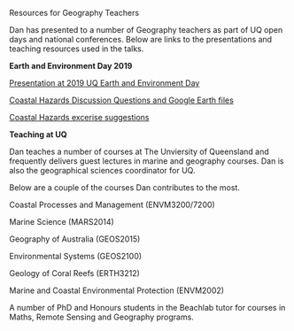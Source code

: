 Resources for Geography Teachers

Dan has presented to a number of Geography teachers as part of UQ open days and national conferences. Below are links to the presentations and teaching resources used in the talks.

**Earth and Environment Day 2019**

[Presentation at 2019 UQ Earth and Environment Day](https://docs.google.com/presentation/d/1YN4V1CR5ThuJVq1hc8uXHoPUxbwGmr4JYKLkJZYX_9I/edit?usp=sharing)

[Coastal Hazards Discussion Questions and Google Earth files](/asset/coastalrisk.zip)

[Coastal Hazards excerise suggestions](https://docs.google.com/document/d/1XkNeJYo_HSbWLaQTEtBxXp721ih8AZpjaPde9k8VyuU/edit?usp=sharing)

**Teaching at UQ**

Dan teaches a number of courses at The Unviersity of Queensland and frequently delivers guest lectures in marine and geography courses. Dan is also the geographical sciences coordinator for UQ.

Below are a couple of the courses Dan contributes to the most.

Coastal Processes and Management (ENVM3200/7200)

Marine Science (MARS2014)

Geography of Australia (GEOS2015)

Environmental Systems (GEOS2100)

Geology of Coral Reefs (ERTH3212)

Marine and Coastal Environmental Protection (ENVM2002)

A number of PhD and Honours students in the Beachlab tutor for courses in Maths, Remote Sensing and Geography programs.


